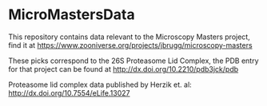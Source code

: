 # MicroMastersData

This repository contains data relevant to the Microscopy Masters project, find it at https://www.zooniverse.org/projects/jbrugg/microscopy-masters

These picks correspond to the 26S Proteasome Lid Complex, the PDB entry for that project can be found at http://dx.doi.org/10.2210/pdb3jck/pdb

Proteasome lid complex data published by Herzik et. al:
http://dx.doi.org/10.7554/eLife.13027
